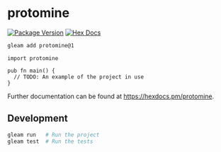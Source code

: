 # protomine

[![Package Version](https://img.shields.io/hexpm/v/protomine)](https://hex.pm/packages/protomine)
[![Hex Docs](https://img.shields.io/badge/hex-docs-ffaff3)](https://hexdocs.pm/protomine/)

```sh
gleam add protomine@1
```
```gleam
import protomine

pub fn main() {
  // TODO: An example of the project in use
}
```

Further documentation can be found at <https://hexdocs.pm/protomine>.

## Development

```sh
gleam run   # Run the project
gleam test  # Run the tests
```
